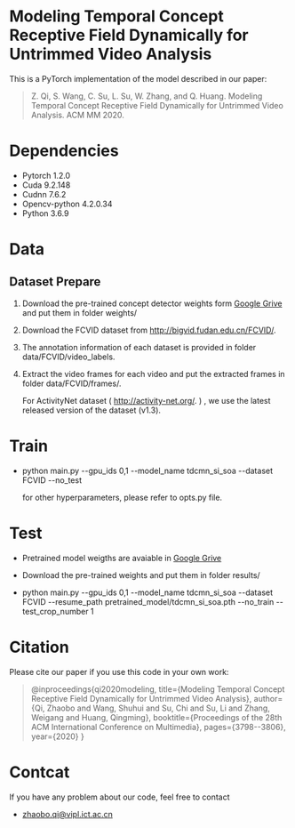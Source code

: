 # Modeling Temporal Concept Receptive Field Dynamically for Untrimmed Video Analysis

This is a PyTorch implementation of the model described in our paper:

> Z. Qi, S. Wang, C. Su, L. Su, W. Zhang, and Q. Huang. Modeling Temporal Concept Receptive Field Dynamically for Untrimmed Video Analysis. ACM MM 2020.

# Dependencies

  * Pytorch 1.2.0
  * Cuda 9.2.148
  * Cudnn 7.6.2
  * Opencv-python 4.2.0.34
  * Python 3.6.9 

# Data

## Dataset Prepare

1. Download the pre-trained concept detector weights form [Google Grive](https://drive.google.com/drive/folders/1jPssDmtePpwiJEIdZtNqM6PlLeo5uSyo?usp=sharing) and put them in folder weights/

2. Download the FCVID dataset from http://bigvid.fudan.edu.cn/FCVID/.

3. The annotation information of each  dataset is provided in folder data/FCVID/video_labels.

4. Extract the video frames for each video and put the extracted frames in folder data/FCVID/frames/.

   For ActivityNet dataset ( http://activity-net.org/. ) , we use the latest released version of the dataset (v1.3).

# Train

* python main.py --gpu_ids 0,1 --model_name tdcmn_si_soa --dataset FCVID  --no_test

  for other hyperparameters, please refer to opts.py file.

# Test

* Pretrained model weigths are avaiable in [Google Grive](https://drive.google.com/drive/folders/1x_1bbcVFl30ry4CaRBBficsMFbTB3P6v?usp=sharing) 
* Download the pre-trained weights and put them in folder results/

* python main.py --gpu_ids 0,1 --model_name tdcmn_si_soa --dataset FCVID  --resume_path pretrained_model/tdcmn_si_soa.pth --no_train --test_crop_number 1


# **Citation**

Please cite our paper if you use this code in your own work:

> @inproceedings{qi2020modeling, 
> title={Modeling Temporal Concept Receptive Field Dynamically for Untrimmed Video Analysis}, 
> author={Qi, Zhaobo and Wang, Shuhui and Su, Chi and Su, Li and Zhang, Weigang and Huang, Qingming}, 
> booktitle={Proceedings of the 28th ACM International Conference on Multimedia}, 
> pages={3798--3806}, 
> year={2020} 
> }

# Contcat

If you have any problem about our code, feel free to contact

- [zhaobo.qi@vipl.ict.ac.cn](mailto:zhaobo.qi@vipl.ict.ac.cn)

